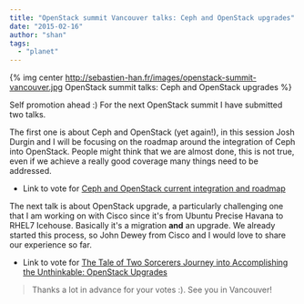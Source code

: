 ```yaml
---
title: "OpenStack summit Vancouver talks: Ceph and OpenStack upgrades"
date: "2015-02-16"
author: "shan"
tags: 
  - "planet"
---
```


{% img center http://sebastien-han.fr/images/openstack-summit-vancouver.jpg OpenStack summit talks: Ceph and OpenStack upgrades %}

Self promotion ahead :) For the next OpenStack summit I have submitted two talks.

The first one is about Ceph and OpenStack (yet again!), in this session Josh Durgin and I will be focusing on the roadmap around the integration of Ceph into OpenStack. People might think that we are almost done, this is not true, even if we achieve a really good coverage many things need to be addressed.

- Link to vote for [Ceph and OpenStack current integration and roadmap](https://www.openstack.org/vote-vancouver/presentation/ceph-and-openstack-current-integration-and-roadmap)

  

The next talk is about OpenStack upgrade, a particularly challenging one that I am working on with Cisco since it's from Ubuntu Precise Havana to RHEL7 Icehouse. Basically it's a migration **and** an upgrade. We already started this process, so John Dewey from Cisco and I would love to share our experience so far.

- Link to vote for [The Tale of Two Sorcerers Journey into Accomplishing the Unthinkable: OpenStack Upgrades](https://www.openstack.org/vote-vancouver/presentation/the-tale-of-two-sorcerers-journey-into-accomplishing-the-unthinkable-openstack-upgrades)

  

> Thanks a lot in advance for your votes :). See you in Vancouver!
